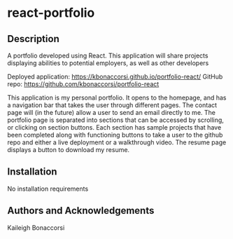 # react-portfolio

## Description
A portfolio developed using React.  This application will share projects displaying abilities to potential employers, as well as other developers

Deployed application: https://kbonaccorsi.github.io/portfolio-react/
GitHub repo: https://github.com/kbonaccorsi/portfolio-react


This application is my personal portfolio.  It opens to the homepage, and has a navigation bar that takes the user through different pages.  The contact page will (in the future) allow a user to send an email directly to me.  The portfolio page is separated into sections that can be accessed by scrolling, or clicking on section buttons.  Each section has sample projects that have been completed along with functioning buttons to take a user to the github repo and either a live deployment or a walkthrough video.  The resume page displays a button to download my resume.

## Installation
No installation requirements

## Authors and Acknowledgements
Kaileigh Bonaccorsi
